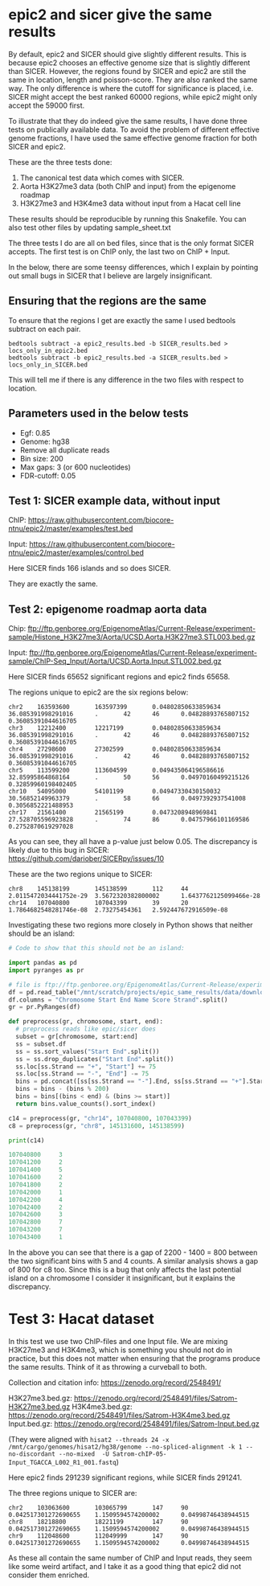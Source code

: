 # epic2 and sicer give the same results

By default, epic2 and SICER should give slightly different results. This is
because epic2 chooses an effective genome size that is slightly different than
SICER. However, the regions found by SICER and epic2 are still the same in
location, length and poisson-score. They are also ranked the same way. The only
difference is where the cutoff for significance is placed, i.e. SICER might
accept the best ranked 60000 regions, while epic2 might only accept the 59000
first.

To illustrate that they do indeed give the same results, I have done three tests
on publically available data. To avoid the problem of different effective genome
fractions, I have used the same effective genome fraction for both SICER and
epic2.

These are the three tests done:

1. The canonical test data which comes with SICER.
2. Aorta H3K27me3 data (both ChIP and input) from the epigenome roadmap
3. H3K27me3 and H3K4me3 data without input from a Hacat cell line

These results should be reproducible by running this Snakefile. You can also
test other files by updating sample_sheet.txt

The three tests I do are all on bed files, since that is the only format SICER
accepts. The first test is on ChIP only, the last two on ChIP + Input.

In the below, there are some teensy differences, which I explain by pointing out
small bugs in SICER that I believe are largely insignificant.

## Ensuring that the regions are the same

To ensure that the regions I get are exactly the same I used bedtools subtract on each pair.

```
bedtools subtract -a epic2_results.bed -b SICER_results.bed > locs_only_in_epic2.bed
bedtools subtract -b epic2_results.bed -a SICER_results.bed > locs_only_in_SICER.bed
```

This will tell me if there is any difference in the two files with respect to location.

## Parameters used in the below tests

* Egf: 0.85
* Genome: hg38
* Remove all duplicate reads
* Bin size: 200
* Max gaps: 3 (or 600 nucleotides)
* FDR-cutoff: 0.05

## Test 1: SICER example data, without input

ChIP: https://raw.githubusercontent.com/biocore-ntnu/epic2/master/examples/test.bed

Input: https://raw.githubusercontent.com/biocore-ntnu/epic2/master/examples/control.bed

Here SICER finds 166 islands and so does SICER.

They are exactly the same.

## Test 2: epigenome roadmap aorta data

Chip: ftp://ftp.genboree.org/EpigenomeAtlas/Current-Release/experiment-sample/Histone_H3K27me3/Aorta/UCSD.Aorta.H3K27me3.STL003.bed.gz

Input: ftp://ftp.genboree.org/EpigenomeAtlas/Current-Release/experiment-sample/ChIP-Seq_Input/Aorta/UCSD.Aorta.Input.STL002.bed.gz

Here SICER finds 65652 significant regions and epic2 finds 65658.

The regions unique to epic2 are the six regions below:

```
chr2    163593600       163597399       0.04802850633859634     36.085391998291016      .       42      46      0.04828893765807152     0.36085391044616705
chr3    12212400        12217199        0.04802850633859634     36.085391998291016      .       42      46      0.04828893765807152     0.36085391044616705
chr4    27298600        27302599        0.04802850633859634     36.085391998291016      .       42      46      0.04828893765807152     0.36085391044616705
chr5    113599200       113604599       0.049435064196586616    32.85995864868164       .       50      56      0.04970160499215126     0.32859960198402405
chr10   54095000        54101199        0.04947330430150032     30.56852149963379       .       58      66      0.0497392937541008      0.3056852221488953
chr17   21561400        21565199        0.0473208948969841      27.528705596923828      .       74      86      0.04757966101169586     0.2752870619297028
```

As you can see, they all have a p-value just below 0.05. The discrepancy is likely due to this bug in SICER:
https://github.com/dariober/SICERpy/issues/10

These are the two regions unique to SICER:

```
chr8    145138199       145138599       112     44      2.0115472034441752e-29  3.5672320382800002      1.6437762125099466e-28
chr14   107040800       107043399       39      20      1.7864682548281746e-08  2.73275454361   2.592447672916509e-08
```

Investigating these two regions more closely in Python shows that neither should be an island:

```python
# Code to show that this should not be an island:

import pandas as pd
import pyranges as pr

# file is ftp://ftp.genboree.org/EpigenomeAtlas/Current-Release/experiment-sample/Histone_H3K27me3/Aorta/UCSD.Aorta.H3K27me3.STL003.bed.gz
df = pd.read_table("/mnt/scratch/projects/epic_same_results/data/download/aorta/chip/aorta_chip.bed.gz", header=None)
df.columns = "Chromosome Start End Name Score Strand".split()
gr = pr.PyRanges(df)

def preprocess(gr, chromosome, start, end):
  # preprocess reads like epic/sicer does
  subset = gr[chromosome, start:end]
  ss = subset.df
  ss = ss.sort_values("Start End".split())
  ss = ss.drop_duplicates("Start End".split())
  ss.loc[ss.Strand == "+", "Start"] += 75
  ss.loc[ss.Strand == "-", "End"] -= 75
  bins = pd.concat([ss[ss.Strand == "-"].End, ss[ss.Strand == "+"].Start])
  bins = bins - (bins % 200)
  bins = bins[(bins < end) & (bins >= start)]
  return bins.value_counts().sort_index()

c14 = preprocess(gr, "chr14", 107040800, 107043399)
c8 = preprocess(gr, "chr8", 145131600, 145138599)

print(c14)

107040800     3
107041200     2
107041400     5
107041600     2
107041800     2
107042000     1
107042200     4
107042400     2
107042600     3
107042800     7
107043200     7
107043400     1
```

In the above you can see that there is a gap of 2200 - 1400 = 800 between the
two significant bins with 5 and 4 counts. A similar analysis shows a gap of 800
for c8 too. Since this is a bug that only affects the last potential island on a
chromosome I consider it insignificant, but it explains the discrepancy.

# Test 3: Hacat dataset

In this test we use two ChIP-files and one Input file. We are mixing H3K27me3
and H3K4me3, which is something you should not do in practice, but this does not
matter when ensuring that the programs produce the same results. Think of it as
throwing a curveball to both.

Collection and citation info: https://zenodo.org/record/2548491/

H3K27me3.bed.gz: https://zenodo.org/record/2548491/files/Satrom-H3K27me3.bed.gz
H3K4me3.bed.gz: https://zenodo.org/record/2548491/files/Satrom-H3K4me3.bed.gz
Input.bed.gz: https://zenodo.org/record/2548491/files/Satrom-Input.bed.gz

(They were aligned with `hisat2 --threads 24 -x /mnt/cargo/genomes/hisat2/hg38/genome --no-spliced-alignment -k 1 --no-discordant --no-mixed  -U Satrom-chIP-05-Input_TGACCA_L002_R1_001.fastq`)

Here epic2 finds 291239 significant regions, while SICER finds 291241.

The three regions unique to SICER are:

```
chr2    103063600       103065799       147     90      0.042517301272690655    1.1509594574200002      0.04998746438944515
chr8    18218800        18221199        147     90      0.042517301272690655    1.1509594574200002      0.04998746438944515
chr9    112048600       112049999       147     90      0.042517301272690655    1.1509594574200002      0.04998746438944515
```

As these all contain the same number of ChIP and Input reads, they seem like some weird artifact, and I take it as a good thing that epic2 did not consider them enriched.
